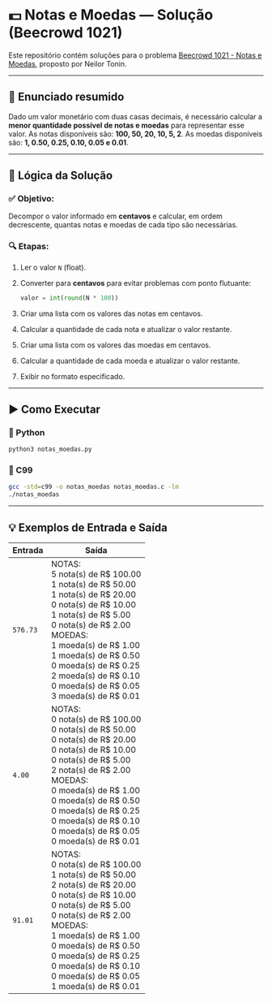 # 💵 Notas e Moedas — Solução (Beecrowd 1021)

Este repositório contém soluções para o problema [Beecrowd 1021 - Notas e Moedas](https://www.beecrowd.com.br/judge/pt/problems/view/1021), proposto por Neilor Tonin.

---

## 📜 Enunciado resumido

Dado um valor monetário com duas casas decimais, é necessário calcular a **menor quantidade possível de notas e moedas** para representar esse valor.
As notas disponíveis são: **100, 50, 20, 10, 5, 2**.
As moedas disponíveis são: **1, 0.50, 0.25, 0.10, 0.05 e 0.01**.

---

## 🧠 Lógica da Solução

### ✅ Objetivo:

Decompor o valor informado em **centavos** e calcular, em ordem decrescente, quantas notas e moedas de cada tipo são necessárias.

### 🔍 Etapas:

1. Ler o valor `N` (float).
2. Converter para **centavos** para evitar problemas com ponto flutuante:

   ```python
   valor = int(round(N * 100))
   ```
3. Criar uma lista com os valores das notas em centavos.
4. Calcular a quantidade de cada nota e atualizar o valor restante.
5. Criar uma lista com os valores das moedas em centavos.
6. Calcular a quantidade de cada moeda e atualizar o valor restante.
7. Exibir no formato especificado.

---

## ▶️ Como Executar

### 🐍 Python

```bash
python3 notas_moedas.py
```

### 📘 C99

```bash
gcc -std=c99 -o notas_moedas notas_moedas.c -lm
./notas_moedas
```

---

## 💡 Exemplos de Entrada e Saída

| Entrada  | Saída                                                                                                                                                                                                                                                                                                                                    |
| -------- | ---------------------------------------------------------------------------------------------------------------------------------------------------------------------------------------------------------------------------------------------------------------------------------------------------------------------------------------- |
| `576.73` | NOTAS:<br>5 nota(s) de R\$ 100.00<br>1 nota(s) de R\$ 50.00<br>1 nota(s) de R\$ 20.00<br>0 nota(s) de R\$ 10.00<br>1 nota(s) de R\$ 5.00<br>0 nota(s) de R\$ 2.00<br>MOEDAS:<br>1 moeda(s) de R\$ 1.00<br>1 moeda(s) de R\$ 0.50<br>0 moeda(s) de R\$ 0.25<br>2 moeda(s) de R\$ 0.10<br>0 moeda(s) de R\$ 0.05<br>3 moeda(s) de R\$ 0.01 |
| `4.00`   | NOTAS:<br>0 nota(s) de R\$ 100.00<br>0 nota(s) de R\$ 50.00<br>0 nota(s) de R\$ 20.00<br>0 nota(s) de R\$ 10.00<br>0 nota(s) de R\$ 5.00<br>2 nota(s) de R\$ 2.00<br>MOEDAS:<br>0 moeda(s) de R\$ 1.00<br>0 moeda(s) de R\$ 0.50<br>0 moeda(s) de R\$ 0.25<br>0 moeda(s) de R\$ 0.10<br>0 moeda(s) de R\$ 0.05<br>0 moeda(s) de R\$ 0.01 |
| `91.01`  | NOTAS:<br>0 nota(s) de R\$ 100.00<br>1 nota(s) de R\$ 50.00<br>2 nota(s) de R\$ 20.00<br>0 nota(s) de R\$ 10.00<br>0 nota(s) de R\$ 5.00<br>0 nota(s) de R\$ 2.00<br>MOEDAS:<br>1 moeda(s) de R\$ 1.00<br>0 moeda(s) de R\$ 0.50<br>0 moeda(s) de R\$ 0.25<br>0 moeda(s) de R\$ 0.10<br>0 moeda(s) de R\$ 0.05<br>1 moeda(s) de R\$ 0.01 |
